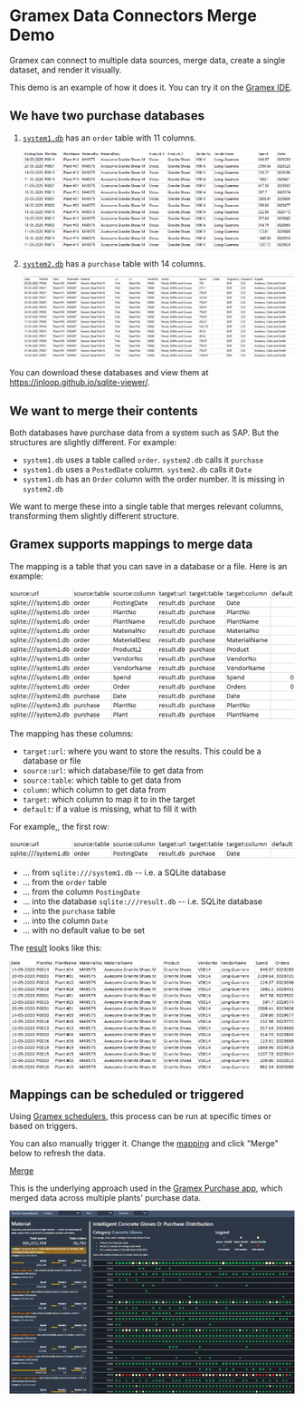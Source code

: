 # Gramex Data Connectors Merge Demo

Gramex can connect to multiple data sources, merge data, create a single dataset, and render it visually.

This demo is an example of how it does it. You can try it on the [Gramex IDE](https://gramex.gramener.com/).

## We have two purchase databases

1. [`system1.db`](system1.db) has an `order` table with 11 columns.

   [![system1 order table](assets/system1-order.png)](system1)

2. [`system2.db`](system2.db) has a `purchase` table with 14 columns.

   [![system2 purchase table](assets/system2-purchase.png)](system2)

You can download these databases and view them at <https://inloop.github.io/sqlite-viewer/>.

## We want to merge their contents

Both databases have purchase data from a system such as SAP. But the structures are slightly different. For example:

- `system1.db` uses a table called `order`. `system2.db` calls it `purchase`
- `system1.db` uses a `PostedDate` column. `system2.db` calls it `Date`
- `system1.db` has an `Order` column with the order number. It is missing in `system2.db`

We want to merge these into a single table that merges relevant columns, transforming them slightly different structure.

## Gramex supports mappings to merge data

The mapping is a table that you can save in a database or a file. Here is an example:

[![Mapping table](assets/mapping.png)](mapping)

The mapping has these columns:

- `target:url`: where you want to store the results. This could be a database or file
- `source:url`: which database/file to get data from
- `source:table`: which table to get data from
- `column`: which column to get data from
- `target`: which column to map it to in the target
- `default`: if a value is missing, what to fill it with

For example,, the first row:

![Mapping first row](assets/mapping-1.png)

- ... from `sqlite:///system1.db` -- i.e. a SQLite database
- ... from the `order` table
- ... from the column `PostingDate`
- ... into the database `sqlite:///result.db` -- i.e. SQLite database
- ... into the `purchase` table
- ... into the column `Date`
- ... with no default value to be set

The [result](result) looks like this:

[![Merged result](assets/result.png)](result)

## Mappings can be scheduled or triggered

Using [Gramex schedulers](https://learn.gramener.com/guide/scheduler/), this process can be run at specific times or based on triggers.

You can also manually trigger it. Change the [mapping](mapping) and click "Merge" below to refresh the data.

<!-- markdownlint-disable MD033 -->
<a href="merge" class="btn btn-large btn-primary">Merge</a>

This is the underlying approach used in the [Gramex Purchase app](https://gramener.com/purchase/), which merged data across multiple plants' purchase data.

[![Purchase demo](assets/purchase.png)](https://gramener.com/purchase/)
